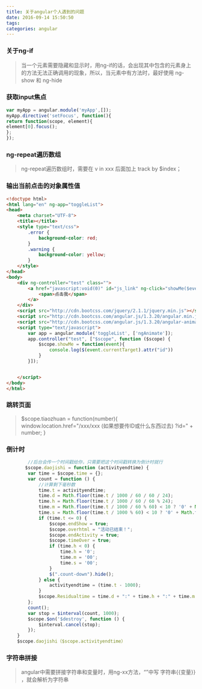 ```yaml
---
title: 关于angular个人遇到的问题
date: 2016-09-14 15:50:50
tags:
categories: angular
---
```

### 关于ng-if
> 当一个元素需要隐藏和显示时，用ng-if的话，会出现其中包含的元素身上的方法无法正确调用的现象，所以，当元素中有方法时，最好使用 ng-show 和 ng-hide

### 获取input焦点
```javascript
var myApp = angular.module('myApp',[]);
myApp.directive('setFocus', function(){
return function(scope, element){
element[0].focus();
};
});

```

### ng-repeat遍历数组
> ng-repeat遍历数组时，需要在 v in xxx 后面加上 track by $index；


### 输出当前点击的对象属性值
```html
<!doctype html>
<html lang="en" ng-app="toggleList">
<head>
	<meta charset="UTF-8">
	<title></title>
	<style type="text/css">
		.error {
			background-color: red;
		}
		.warning {
			background-color: yellow;
		}
	</style>
</head>
<body>
	<div ng-controller="test" class="">
		<a href="javascript:void(0)" id="js_link" ng-click="showMe($event)">
			<span>点击我</span>
		</a>
	</div>
	<script src="http://cdn.bootcss.com/jquery/2.1.1/jquery.min.js"></script>
	<script src="http://cdn.bootcss.com/angular.js/1.3.20/angular.min.js"></script>
	<script src="http://cdn.bootcss.com/angular.js/1.3.20/angular-animate.min.js"></script>
	<script type="text/javascript">
		var app = angular.module('toggleList', ['ngAnimate']);
		app.controller("test", ["$scope", function ($scope) {
			$scope.showMe = function(event){
				console.log($(event.currentTarget).attr("id"))
			}
		}]);


	</script>
</body>
</html>
```

### 跳转页面
> $scope.tiaozhuan = function(number){
window.location.href="/xxx/xxx   (如果想要传ID或什么东西过去)  ?id=" + number;
}

### 倒计时
```javascript
        //后台会传一个时间戳给你，只需要把这个时间戳转换为倒计时就行
       $scope.daojishi = function (activityendtime) {
        var time = $scope.time = {};
        var count = function () {
            //计算剩下毫秒数
            time.t = activityendtime;
            time.d = Math.floor(time.t / 1000 / 60 / 60 / 24);
            time.h = Math.floor(time.t / 1000 / 60 / 60 % 24);
            time.m = Math.floor(time.t / 1000 / 60 % 60) < 10 ? '0' + Math.floor(time.t / 1000 / 60 % 60) : Math.floor(time.t / 1000 / 60 % 60);
            time.s = Math.floor(time.t / 1000 % 60) < 10 ? '0' + Math.floor(time.t / 1000 % 60) : Math.floor(time.t / 1000 % 60);
            if (time.t <= 0) {
                $scope.endShow = true;
                $scope.overhtml = "活动已结束！";
                $scope.endActivity = true;
                $scope.timeOver = true;
                if (time.h < 0) {
                    time.h = '0';
                    time.m = '00';
                    time.s = '00';
                }
                $(".count-down").hide();
            } else {
                activityendtime = (time.t - 1000);
            }
            $scope.Residualtime = time.d + ":" + time.h + ":" + time.m + ":" + time.s;
        };
        count();
        var stop = $interval(count, 1000);
        $scope.$on('$destroy', function () {
            $interval.cancel(stop);
        });
    }
    $scope.daojishi（$scope.activityendtime）
```

### 字符串拼接
> angular中需要拼接字符串和变量时，用ng-xx方法，“”中写 字符串{{变量}} ，就会解析为字符串